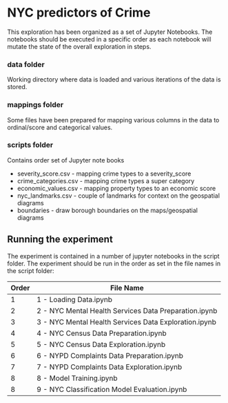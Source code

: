 # NYC predictors of Crime
This exploration has been organized as a set of Jupyter Notebooks.
The notebooks should be executed in a specific order as each notebook will mutate the state of the overall exploration in steps.
### data folder
Working directory where data is loaded and various iterations of the data is stored.
### mappings folder
Some files have been prepared for mapping various columns in the data to ordinal/score and categorical values.
### scripts folder
Contains order set of Jupyter note books

- severity_score.csv - mapping crime types to a severity_score
- crime_categories.csv - mapping crime types a super category
- economic_values.csv - mapping property types to an economic score
- nyc_landmarks.csv - couple of landmarks for context on the geospatial diagrams
- boundaries - draw borough boundaries on the maps/geospatial diagrams

## Running the experiment
The experiment is contained in a number of jupyter notebooks in the script folder.
The experiment should be run in the order as set in the file names in the script folder:

|Order    |File Name                                              |
|---------|-------------------------------------------------------|
|1        |1 - Loading Data.ipynb                                 |
|2        |2 - NYC Mental Health Services Data Preparation.ipynb  |
|3        |3 - NYC Mental Health Services Data Exploration.ipynb  |
|4        |4 - NYC Census Data Preparation.ipynb                  |
|5        |5 - NYC Census Data Exploration.ipynb                  |
|6        |6 - NYPD Complaints Data Preparation.ipynb             |
|7        |7 - NYPD Complaints Data Exploration.ipynb             |
|8        |8 - Model Training.ipynb                               |
|8        |9 - NYC Classification Model Evaluation.ipynb          |
